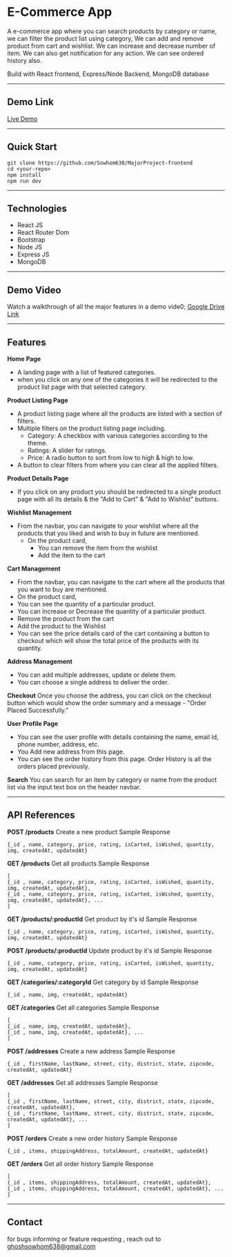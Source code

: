 # E-Commerce App
A e-commerce app where you can search products by category or name, we can filter the product list using category, We can add and remove product from cart and wishlist. We can increase and decrease number of item. We can also get notification for any action. We can see ordered history also.

Build with React frontend, Express/Node Backend, MongoDB database

---

## Demo Link
[Live Demo](https://major-project-frontend-pi.vercel.app)

---

## Quick Start
```
git clone https://github.com/Sowhom638/MajorProject-frontend
cd <your-repo>
npm install
npm run dev
```
---

## Technologies
- React JS
- React Router Dom
- Bootstrap
- Node JS
- Express JS
- MongoDB

---
## Demo Video
Watch a walkthrough of all the major features in a demo vide0;
[Google Drive Link]()

---

## Features

**Home Page**
- A landing page with a list of featured categories.
- when you click on any one of the categories it will be redirected to the product list page with that selected category.

**Product Listing Page**
- A product listing page where all the products are listed with a section of filters.
- Multiple filters on the product listing page including.
    - Category: A checkbox with various categories according to the theme.
    - Ratings: A slider for ratings.
    - Price: A radio button to sort from low to high & high to low.
- A button to clear filters from where you can clear all the applied filters.

**Product Details Page**
- If you click on any product you should be redirected to a single 
product page with all its details & the "Add to Cart" & "Add to Wishlist" buttons.

**Wishlist Management**
- From the navbar, you can navigate to your wishlist where all the products that you liked and wish to buy in future are mentioned.
    - On the product card, 
        - You can remove the item from the wishlist 
        - Add the item to the cart

**Cart Management**
- From the navbar, you can navigate to the cart where all the products 
    that you want to buy are mentioned.
- On the product card,
- You can see the quantity of a particular product.
- You can Increase or Decrease the quantity of a particular product.
- Remove the product from the cart
- Add the product to the Wishlist
- You can see the price details card of the cart containing a button to 
    checkout which will show the total price of the products with its quantity.

**Address Management**
- You can add multiple addresses, update or delete them.
- You can choose a single address to deliver the order.

**Checkout**
    Once you choose the address, you can click on the checkout button which would 
    show the order summary and a message - "Order Placed Successfully." 

**User Profile Page**
- You can see the user profile with details containing the name, email Id, phone number, address, etc.
- You Add new address from this page.
- You can see the order history from this page. Order History is all the orders placed previously.

**Search**
You can search for an item by category or name from the product list via the input text box on the header navbar.

---

## API References

**POST /products**
Create a new product
Sample Response
```
{_id , name, category, price, rating, isCarted, isWished, quantity, img, createdAt, updatedAt}
```

**GET /products**
Get all products
Sample Response
```
[
{_id , name, category, price, rating, isCarted, isWished, quantity, img, createdAt, updatedAt},
{_id , name, category, price, rating, isCarted, isWished, quantity, img, createdAt, updatedAt}, ... 
]
```

**GET /products/:productId**
Get product by it's id
Sample Response
```
{_id , name, category, price, rating, isCarted, isWished, quantity, img, createdAt, updatedAt}
```

**POST /products/:productId**
Update product by it's id
Sample Response
```
{_id , name, category, price, rating, isCarted, isWished, quantity, img, createdAt, updatedAt}
```

**GET /categories/:categoryId**
Get category by id
Sample Response
```
{_id , name, img, createdAt, updatedAt}
```

**GET /categories**
Get all categories
Sample Response
```
[
{_id , name, img, createdAt, updatedAt},
{_id , name, img, createdAt, updatedAt}, ... 
]
```

**POST /addresses**
Create a new address
Sample Response
```
{_id , firstName, lastName, street, city, district, state, zipcode, createdAt, updatedAt}
```
**GET /addresses**
Get all addresses
Sample Response
```
[
{_id , firstName, lastName, street, city, district, state, zipcode, createdAt, updatedAt},
{_id , firstName, lastName, street, city, district, state, zipcode, createdAt, updatedAt}, ... 
]
```

**POST /orders**
Create a new order history
Sample Response
```
{_id , items, shippingAddress, totalAmount, createdAt, updatedAt}
```
**GET /orders**
Get all order history
Sample Response
```
[
{_id , items, shippingAddress, totalAmount, createdAt, updatedAt},
{_id , items, shippingAddress, totalAmount, createdAt, updatedAt}, ... 
]
```

---

## Contact
for bugs informing or feature requesting , reach out to ghoshsowhom638@gmail.com